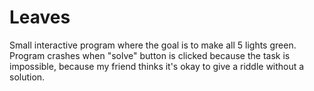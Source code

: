 # Leaves
Small interactive program where the goal is to make all 5 lights green. Program crashes when "solve" button is clicked because the task is impossible, because my friend thinks it's okay to give a riddle without a solution. 

